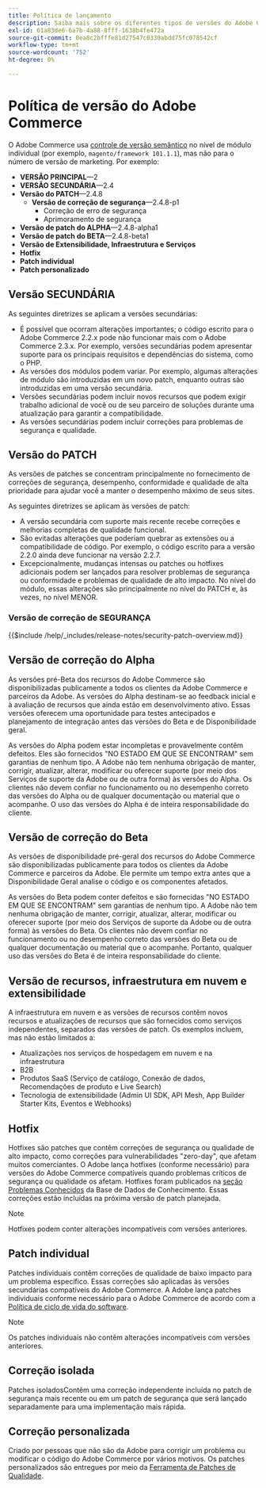 ```yaml
---
title: Política de lançamento
description: Saiba mais sobre os diferentes tipos de versões do Adobe Commerce.
exl-id: 61a83de6-6a7b-4a88-8fff-1638b4fe472a
source-git-commit: 0ea8c2bfffe81d27547c0330abdd75fc078542cf
workflow-type: tm+mt
source-wordcount: '752'
ht-degree: 0%

---
```


# Política de versão do Adobe Commerce

O Adobe Commerce usa [controle de versão semântico](https://semver.org/) no nível de módulo individual (por exemplo, `magento/framework 101.1.1`), mas não para o número de versão de marketing. Por exemplo:

- **VERSÃO PRINCIPAL**—2
- **VERSÃO SECUNDÁRIA**—2.4
- **Versão do PATCH**—2.4.8
   - **Versão de correção de segurança**—2.4.8-p1
      - Correção de erro de segurança
      - Aprimoramento de segurança
- **Versão de patch do ALPHA**—2.4.8-alpha1
- **Versão de patch do BETA**—2.4.8-beta1
- **Versão de Extensibilidade, Infraestrutura e Serviços**
- **Hotfix**
- **Patch individual**
- **Patch personalizado**

## Versão SECUNDÁRIA

As seguintes diretrizes se aplicam a versões secundárias:

- É possível que ocorram alterações importantes; o código escrito para o Adobe Commerce 2.2.x pode não funcionar mais com o Adobe Commerce 2.3.x. Por exemplo, versões secundárias podem apresentar suporte para os principais requisitos e dependências do sistema, como o PHP.
- As versões dos módulos podem variar. Por exemplo, algumas alterações de módulo são introduzidas em um novo patch, enquanto outras são introduzidas em uma versão secundária.
- Versões secundárias podem incluir novos recursos que podem exigir trabalho adicional de você ou de seu parceiro de soluções durante uma atualização para garantir a compatibilidade.
- As versões secundárias podem incluir correções para problemas de segurança e qualidade.

## Versão do PATCH

As versões de patches se concentram principalmente no fornecimento de correções de segurança, desempenho, conformidade e qualidade de alta prioridade para ajudar você a manter o desempenho máximo de seus sites.

As seguintes diretrizes se aplicam às versões de patch:

- A versão secundária com suporte mais recente recebe correções e melhorias completas de qualidade funcional.
- São evitadas alterações que poderiam quebrar as extensões ou a compatibilidade de código. Por exemplo, o código escrito para a versão 2.2.0 ainda deve funcionar na versão 2.2.7.
- Excepcionalmente, mudanças intensas ou patches ou hotfixes adicionais podem ser lançados para resolver problemas de segurança ou conformidade e problemas de qualidade de alto impacto. No nível do módulo, essas alterações são principalmente no nível do PATCH e, às vezes, no nível MENOR.

### Versão de correção de SEGURANÇA

{{$include /help/_includes/release-notes/security-patch-overview.md}}

## Versão de correção do Alpha

As versões pré-Beta dos recursos do Adobe Commerce são disponibilizadas publicamente a todos os clientes da Adobe Commerce e parceiros da Adobe. As versões do Alpha destinam-se ao feedback inicial e à avaliação de recursos que ainda estão em desenvolvimento ativo. Essas versões oferecem uma oportunidade para testes antecipados e planejamento de integração antes das versões do Beta e de Disponibilidade geral.

As versões do Alpha podem estar incompletas e provavelmente contêm defeitos. Eles são fornecidos &quot;NO ESTADO EM QUE SE ENCONTRAM&quot; sem garantias de nenhum tipo. A Adobe não tem nenhuma obrigação de manter, corrigir, atualizar, alterar, modificar ou oferecer suporte (por meio dos Serviços de suporte da Adobe ou de outra forma) às versões do Alpha. Os clientes não devem confiar no funcionamento ou no desempenho correto das versões do Alpha ou de qualquer documentação ou material que o acompanhe. O uso das versões do Alpha é de inteira responsabilidade do cliente.

## Versão de correção do Beta

As versões de disponibilidade pré-geral dos recursos do Adobe Commerce são disponibilizadas publicamente para todos os clientes da Adobe Commerce e parceiros da Adobe. Ele permite um tempo extra antes que a Disponibilidade Geral analise o código e os componentes afetados.

As versões do Beta podem conter defeitos e são fornecidas &quot;NO ESTADO EM QUE SE ENCONTRAM&quot; sem garantias de nenhum tipo. A Adobe não tem nenhuma obrigação de manter, corrigir, atualizar, alterar, modificar ou oferecer suporte (por meio dos Serviços de suporte da Adobe ou de outra forma) às versões do Beta. Os clientes não devem confiar no funcionamento ou no desempenho correto das versões do Beta ou de qualquer documentação ou material que o acompanhe. Portanto, qualquer uso das versões do Beta é de inteira responsabilidade do cliente.

## Versão de recursos, infraestrutura em nuvem e extensibilidade

A infraestrutura em nuvem e as versões de recursos contêm novos recursos e atualizações de recursos que são fornecidos como serviços independentes, separados das versões de patch. Os exemplos incluem, mas não estão limitados a:

- Atualizações nos serviços de hospedagem em nuvem e na infraestrutura
- B2B
- Produtos SaaS (Serviço de catálogo, Conexão de dados, Recomendações de produto e Live Search)
- Tecnologia de extensibilidade (Admin UI SDK, API Mesh, App Builder Starter Kits, Eventos e Webhooks)

## Hotfix

Hotfixes são patches que contêm correções de segurança ou qualidade de alto impacto, como correções para vulnerabilidades &quot;zero-day&quot;, que afetam muitos comerciantes. O Adobe lança hotfixes (conforme necessário) para versões do Adobe Commerce compatíveis quando problemas críticos de segurança ou qualidade os afetam. Hotfixes foram publicados na [seção Problemas Conhecidos](https://support.magento.com/hc/en-us/sections/360003869892-Known-issues-patches-attached-) da Base de Dados de Conhecimento. Essas correções estão incluídas na próxima versão de patch planejada.

>[!NOTE]
>
>Hotfixes podem conter alterações incompatíveis com versões anteriores.

## Patch individual

Patches individuais contêm correções de qualidade de baixo impacto para um problema específico. Essas correções são aplicadas às versões secundárias compatíveis do Adobe Commerce. A Adobe lança patches individuais conforme necessário para o Adobe Commerce de acordo com a [Política de ciclo de vida do software](https://www.adobe.com/content/dam/cc/en/legal/terms/enterprise/pdfs/Adobe-Commerce-Software-Lifecycle-Policy.pdf).

>[!NOTE]
>
>Os patches individuais não contêm alterações incompatíveis com versões anteriores.

## Correção isolada

Patches isoladosContêm uma correção independente incluída no patch de segurança mais recente ou em um patch de segurança que será lançado separadamente para uma implementação mais rápida.

## Correção personalizada

Criado por pessoas que não são da Adobe para corrigir um problema ou modificar o código do Adobe Commerce por vários motivos. Os patches personalizados são entregues por meio da [Ferramenta de Patches de Qualidade](https://experienceleague.adobe.com/pt-br/docs/commerce-operations/tools/quality-patches-tool/usage).
